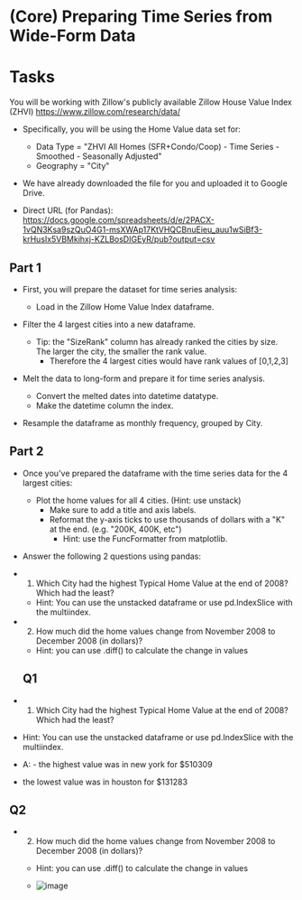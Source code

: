 # (Core) Preparing Time Series from Wide-Form Data

# Tasks

You will be working with Zillow's publicly available Zillow House Value Index (ZHVI) https://www.zillow.com/research/data/

- Specifically, you will be using the Home Value data set for:
    - Data Type = "ZHVI All Homes (SFR+Condo/Coop) - Time Series - Smoothed - Seasonally Adjusted"
    - Geography = "City"
- We have already downloaded the file for you and uploaded it to Google Drive.

- Direct URL (for Pandas): https://docs.google.com/spreadsheets/d/e/2PACX-1vQN3Ksa9szQuO4G1-msXWAp17KtVHQCBnuEieu_auu1wSiBf3-krHusIx5VBMkihxj-KZLBosDIGEyR/pub?output=csv



## Part 1

- First, you will prepare the dataset for time series analysis:
    - Load in the Zillow Home Value Index dataframe.

- Filter the 4 largest cities into a new dataframe.
    - Tip: the "SizeRank" column has already ranked the cities by size. The larger the city, the smaller the rank value.
        - Therefore the 4 largest cities would have rank values of [0,1,2,3]

- Melt the data to long-form and prepare it for time series analysis.
    - Convert the melted dates into datetime datatype.
    - Make the datetime column the index.
- Resample the dataframe as monthly frequency, grouped by City.

## Part 2

- Once you've prepared the dataframe with the time series data for the 4 largest cities:
    - Plot the home values for all 4 cities. (Hint: use unstack)
        - Make sure to add a title and axis labels.
        - Reformat the y-axis ticks to use thousands of dollars with a "K" at the end. (e.g. "200K, 400K, etc")
            - Hint: use the FuncFormatter from matplotlib.

- Answer the following 2 questions using pandas:

- 1) Which City had the highest Typical Home Value at the end of 2008? Which had the least?
    - Hint: You can use the unstacked dataframe or use pd.IndexSlice with the multiindex. 
- 2) How much did the home values change from November 2008 to December 2008 (in dollars)?
    - Hint: you can use .diff() to calculate the change in values
  ## Q1
- 1) Which City had the highest Typical Home Value at the end of 2008? Which had the least?
- Hint: You can use the unstacked dataframe or use pd.IndexSlice with the multiindex.
 - A: - the highest value was in new york  for $510309
 - the lowest value was in houston for    $131283

  ## Q2
- 2) How much did the home values change from November 2008 to December 2008 (in dollars)?
    - Hint: you can use .diff() to calculate the change in values
 
    - ![image](https://github.com/clovestad/Preparing-Time-Series-from-Wide-Form-Data/assets/103072823/19121ee8-457f-4b57-833d-c1adae8b7bb9)
